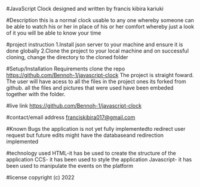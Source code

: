#JavaScript Clock
designed and written by francis kibira kariuki

#Description
this is a normal clock usable to any one whereby someone can be able  to watch his or her in place of his or her comfort whereby just a look of it you will be able to know your time

#project instruction
1.Install json server to your machine and ensure it is done globally
2.Clone the project to your local machine and on successful cloning, change the directory to the cloned folder 

#Setup/Installation Requirements
clone the repo  https://github.com/Bennoh-1/javascript-clock    The project is straight foward. The user will have acess to all the files in the project ones its forked from github. all the files and pictures that were used have been embeded together with the folder. 

#live link
https://github.com/Bennoh-1/javascript-clock

#contact/email address
franciskibira017@gmail.com

#Known Bugs
the application is not yet fully implementedto redirect user request but future edits might have the databaseand redirection implemented


#technology used
HTML-it has be used to create the structure of the application 
CCS- it has been used to style the application
Javascript- it has been used to manipulate the events on the platform

#license
copyright (c) 2022


